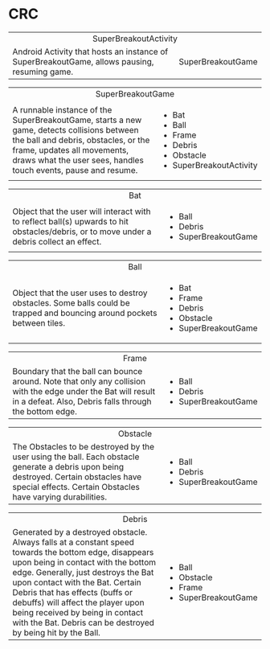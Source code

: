 # CRC
<table>
    <tr>
        <td style="text-align: center;"colspan="2">SuperBreakoutActivity</td>
    </tr>
    <tr>
        <td>Android Activity that hosts an instance of SuperBreakoutGame, allows pausing, resuming game. </td>
        <td>SuperBreakoutGame</td>
    </tr>
</table>

<table>
    <tr>
        <td style="text-align: center;"colspan="2">SuperBreakoutGame</td>
    </tr>
    <tr>
        <td>A runnable instance of the SuperBreakoutGame, starts a new game, detects collisions between the ball and debris, obstacles, or the frame, updates all movements, draws what the user sees, handles touch events, pause and resume. </td>
        <td>
            <ul>
                <li>Bat</li>
                <li>Ball</li>
                <li>Frame</li>
                <li>Debris</li>
                <li>Obstacle</li>
                <li>SuperBreakoutActivity</li>
            </ul>
        </td>
    </tr>
</table>

<table>
    <tr>
        <td style="text-align: center;"colspan="2">Bat</td>
    </tr>
    <tr>
        <td>Object that the user will interact with to reflect ball(s) upwards to hit obstacles/debris, or to move under a debris collect an effect. </td>
        <td>
            <ul>
                <li>Ball</li>
                <li>Debris</li>
                <li>SuperBreakoutGame</li>
            </ul>
        </td>
    </tr>
</table>

<table>
    <tr>
        <td style="text-align: center;"colspan="2">Ball</td>
    </tr>
    <tr>
        <td>Object that the user uses to destroy obstacles. Some balls could be trapped and bouncing around pockets between tiles. </td>
        <td>
            <ul>
                <li>Bat</li>
                <li>Frame</li>
                <li>Debris</li>
                <li>Obstacle</li>
                <li>SuperBreakoutGame</li>
            </ul>
        </td>
    </tr>
</table>

<table>
    <tr>
        <td style="text-align: center;"colspan="2">Frame</td>
    </tr>
    <tr>
        <td>Boundary that the ball can bounce around. Note that only any collision with the edge under the Bat will result in a defeat. Also, Debris falls through the bottom edge.</td>
        <td>
            <ul>
                <li>Ball</li>
                <li>Debris</li>
                <li>SuperBreakoutGame</li>
            </ul>
        </td>
    </tr>
</table>

<table>
    <tr>
        <td style="text-align: center;" colspan="2">Obstacle</td>
    </tr>
    <tr>
        <td>The Obstacles to be destroyed by the user using the ball. Each obstacle generate a debris upon being destroyed. Certain obstacles have special effects. Certain Obstacles have varying durabilities.</td>
        <td>
            <ul>
                <li>Ball</li>
                <li>Debris</li>
                <li>SuperBreakoutGame</li>
            </ul>
        </td>
    </tr>
</table>

<table>
    <tr>
        <td style="text-align: center;"colspan="2">Debris</td>
    </tr>
    <tr>
        <td>Generated by a destroyed obstacle. Always falls at a constant speed towards the bottom edge, disappears upon being in contact with the bottom edge. Generally, just destroys the Bat upon contact with the Bat. Certain Debris that has effects (buffs or debuffs) will affect the player upon being received by being in contact with the Bat. Debris can be destroyed by being hit by the Ball. </td>
        <td>
            <ul>
                <li>Ball</li>
                <li>Obstacle</li>
                <li>Frame</li>
                <li>SuperBreakoutGame</li>
            </ul>
        </td>
    </tr>
</table>